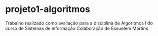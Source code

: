 # projeto1-algoritmos
Trabalho realizado como avaliação para a disciplina de Algoritmos I do curso de Sistemas de informação
Colaboração de Essuelem Martins
